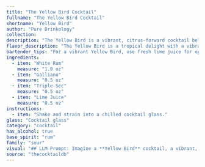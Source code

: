 ```yaml
---
title: "The Yellow Bird Cocktail"
fullname: "The Yellow Bird Cocktail"
shortname: "Yellow Bird"
author: "Pure Drinkology"
collection:
description: "The Yellow Bird is a vibrant, citrus-forward cocktail belonging to the Sour family.  Born in the 1970s, it's a playful twist on the Daiquiri, substituting rum with a blend of Galliano and Triple Sec for a uniquely sweet and herbal character. "
flavor_description: "The Yellow Bird is a tropical delight with a vibrant, citrus-forward taste. The white rum provides a clean, crisp base, while the Galliano adds a unique herbal and anise-like sweetness. Triple Sec balances the sweetness with a hint of orange, while lime juice provides a refreshing acidity that cuts through the richness. Overall, it's a smooth, well-balanced cocktail with a complex and refreshing flavor profile. "
bartender_tips: "For a vibrant Yellow Bird, use fresh lime juice for optimal tang. Shake vigorously with ice to chill thoroughly. Strain into a chilled coupe or martini glass for a refreshing presentation. A light, frothy head adds to the visual appeal. Garnish with a lime wheel or a twist for a final touch. "
ingredients:
  - item: "White Rum"
    measure: "1.0 oz"
  - item: "Galliano"
    measure: "0.5 oz"
  - item: "Triple Sec"
    measure: "0.5 oz"
  - item: "Lime Juice"
    measure: "0.5 oz"
instructions:
  - item: "Shake and strain into a chilled cocktail glass."
glass: "Cocktail glass"
category: "cocktail"
has_alcohol: true
base_spirit: "rum"
family: "sour"
visual: "## LLM Prompt: Imagine a **Yellow Bird** cocktail, a vibrant, summery concoction. Describe its appearance in detail, focusing on:* **Color:**  What shade of yellow is it? Does it lean towards gold, or is it more of a pale, lemony yellow? * **Clarity:** Is it crystal clear, or does it have a slight cloudiness? * **Texture:**  How does the drink look in the glass? Is it smooth and still, or does it have a frothy head?* **Garnish:**  How does the garnish enhance the visual appeal? Is it a lime wedge, a lime wheel, or something more elaborate?* **Overall Impression:** How would you describe the overall look of the Yellow Bird? Is it elegant, playful, refreshing, or something else entirely? "
source: "thecocktaildb"
---
```


